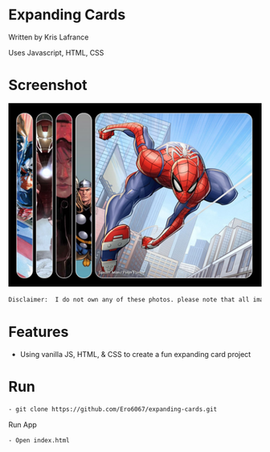 # Expanding Cards

Written by Kris Lafrance

Uses Javascript, HTML, CSS

# Screenshot

![Example Page](/images/project-example.jpg)

```sh
Disclaimer:  I do not own any of these photos. please note that all images and copyrights belong to their original owners. no copyright infringement intended.
```

# Features

- Using vanilla JS, HTML, & CSS to create a fun expanding card project

# Run

```sh
- git clone https://github.com/Ero6067/expanding-cards.git
```

Run App

```sh
- Open index.html
```
